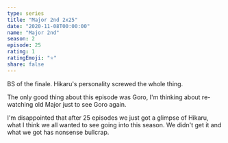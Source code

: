 ```yaml
---
type: series
title: "Major 2nd 2x25"
date: "2020-11-08T00:00:00"
name: "Major 2nd"
season: 2
episode: 25
rating: 1
ratingEmoji: "⭐️"
share: false
---
```


BS of the finale. Hikaru's personality screwed the whole thing.

The only good thing about this episode was Goro, I'm thinking about re-watching old Major just to see Goro again.

I'm disappointed that after 25 episodes we just got a glimpse of Hikaru, what I think we all wanted to see going into this season. We didn't get it and what we got has nonsense bullcrap.

